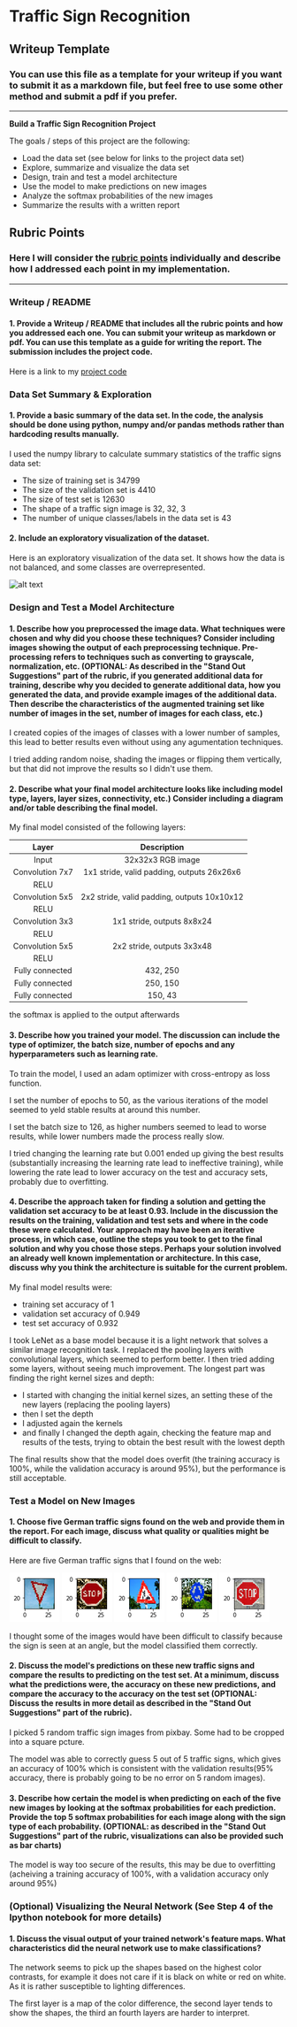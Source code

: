 # **Traffic Sign Recognition** 

## Writeup Template

### You can use this file as a template for your writeup if you want to submit it as a markdown file, but feel free to use some other method and submit a pdf if you prefer.

---

**Build a Traffic Sign Recognition Project**

The goals / steps of this project are the following:
* Load the data set (see below for links to the project data set)
* Explore, summarize and visualize the data set
* Design, train and test a model architecture
* Use the model to make predictions on new images
* Analyze the softmax probabilities of the new images
* Summarize the results with a written report


[//]: # (Image References)

[image1]: ./images/visualization.jpg "Visualization"
[image2]: ./examples/grayscale.jpg "Grayscaling"
[image3]: ./examples/random_noise.jpg "Random Noise"
       
[image4]: ./images/extra/resized_right_of.png "Traffic Sign 1"
[image5]: ./images/extra/resized_stop1.png "Traffic Sign 2"
[image6]: ./images/extra/resized_work.png "Traffic Sign 3"
[image7]: ./images/extra/resized_roundabout.png "Traffic Sign 4"
[image8]: ./images/extra/resized_stop2.png "Traffic Sign 5"

## Rubric Points
### Here I will consider the [rubric points](https://review.udacity.com/#!/rubrics/481/view) individually and describe how I addressed each point in my implementation.  


---
### Writeup / README

#### 1. Provide a Writeup / README that includes all the rubric points and how you addressed each one. You can submit your writeup as markdown or pdf. You can use this template as a guide for writing the report. The submission includes the project code.

Here is a link to my [project code](https://github.com/gaber-/CarND-Traffic-Sign-Classifier-Project/blob/master/Traffic_Sign_Classifier.ipynb)

### Data Set Summary & Exploration

#### 1. Provide a basic summary of the data set. In the code, the analysis should be done using python, numpy and/or pandas methods rather than hardcoding results manually.

I used the numpy library to calculate summary statistics of the traffic
signs data set:

* The size of training set is 34799
* The size of the validation set is 4410
* The size of test set is 12630
* The shape of a traffic sign image is 32, 32, 3
* The number of unique classes/labels in the data set is 43

#### 2. Include an exploratory visualization of the dataset.

Here is an exploratory visualization of the data set. It shows how the data is not balanced, and some classes are overrepresented.

![alt text][image1]

### Design and Test a Model Architecture

#### 1. Describe how you preprocessed the image data. What techniques were chosen and why did you choose these techniques? Consider including images showing the output of each preprocessing technique. Pre-processing refers to techniques such as converting to grayscale, normalization, etc. (OPTIONAL: As described in the "Stand Out Suggestions" part of the rubric, if you generated additional data for training, describe why you decided to generate additional data, how you generated the data, and provide example images of the additional data. Then describe the characteristics of the augmented training set like number of images in the set, number of images for each class, etc.)

I created copies of the images of classes with a lower number of samples, this lead to better results even without using any agumentation techniques.

I tried adding random noise, shading the images or flipping them vertically, but that did not improve the results so I didn't use them.

#### 2. Describe what your final model architecture looks like including model type, layers, layer sizes, connectivity, etc.) Consider including a diagram and/or table describing the final model.

My final model consisted of the following layers:

| Layer         		|     Description	        					| 
|:---------------------:|:---------------------------------------------:| 
| Input         		| 32x32x3 RGB image   							| 
| Convolution 7x7     	| 1x1 stride, valid padding, outputs 26x26x6 	|
| RELU					|												|
| Convolution 5x5     	| 2x2 stride, valid padding, outputs 10x10x12 	|
| RELU					|												|
| Convolution 3x3     	| 1x1 stride,  outputs 8x8x24 			    	|
| RELU					|												|
| Convolution 5x5     	| 2x2 stride,  outputs 3x3x48   				|
| RELU					|												|
| Fully connected		| 432, 250   									|
| Fully connected		| 250, 150    									|
| Fully connected		| 150, 43      									|
 
the softmax is applied to the output afterwards


#### 3. Describe how you trained your model. The discussion can include the type of optimizer, the batch size, number of epochs and any hyperparameters such as learning rate.

To train the model, I used an adam optimizer with cross-entropy as loss function.

I set the number of epochs to 50, as the various iterations of the model seemed to yeld stable results at around this number.

I set the batch size to 126, as higher numbers seemed to lead to worse results, while lower numbers made the process really slow.

I tried changing the learning rate but 0.001 ended up giving the best results (substantially increasing the learning rate lead to ineffective training),
while lowering the rate lead to lower accuracy on the test and accuracy sets, probably due to overfitting.

#### 4. Describe the approach taken for finding a solution and getting the validation set accuracy to be at least 0.93. Include in the discussion the results on the training, validation and test sets and where in the code these were calculated. Your approach may have been an iterative process, in which case, outline the steps you took to get to the final solution and why you chose those steps. Perhaps your solution involved an already well known implementation or architecture. In this case, discuss why you think the architecture is suitable for the current problem.

My final model results were:
* training set accuracy of 1
* validation set accuracy of 0.949
* test set accuracy of 0.932

I took LeNet as a base model because it is a light network that solves a similar image recognition task.
I replaced the pooling layers with convolutional layers, which seemed to perform better.
I then tried adding some layers, without seeing much improvement.
The longest part was finding the right kernel sizes and depth:

* I started with changing the initial kernel sizes, an setting these of the new layers (replacing the pooling layers)
* then I set the depth
* I adjusted again the kernels
* and finally I changed the depth again, checking the feature map and results of the tests, trying to obtain the best result with the lowest depth

The final results show that the model does overfit (the training accuracy is 100%, while the validation accuracy is around 95%), but the performance is still acceptable.

### Test a Model on New Images

#### 1. Choose five German traffic signs found on the web and provide them in the report. For each image, discuss what quality or qualities might be difficult to classify.

Here are five German traffic signs that I found on the web:

![alt text][image4] ![alt text][image5] ![alt text][image6] 
![alt text][image7] ![alt text][image8]

I thought some of the images would have been difficult to classify because the sign is seen at an angle, but the model classified them correctly.

#### 2. Discuss the model's predictions on these new traffic signs and compare the results to predicting on the test set. At a minimum, discuss what the predictions were, the accuracy on these new predictions, and compare the accuracy to the accuracy on the test set (OPTIONAL: Discuss the results in more detail as described in the "Stand Out Suggestions" part of the rubric).

I picked 5 random traffic sign images from pixbay. Some had to be cropped into a square pcture.

The model was able to correctly guess 5 out of 5 traffic signs, which gives an accuracy of 100% which is consistent with the validation results(95% accuracy,
there is probably going to be no error on 5 random images).

#### 3. Describe how certain the model is when predicting on each of the five new images by looking at the softmax probabilities for each prediction. Provide the top 5 softmax probabilities for each image along with the sign type of each probability. (OPTIONAL: as described in the "Stand Out Suggestions" part of the rubric, visualizations can also be provided such as bar charts)

The model is way too secure of the results, this may be due to overfitting (acheiving a training accuracy of 100%, with a validation accuracy only around 95%)

### (Optional) Visualizing the Neural Network (See Step 4 of the Ipython notebook for more details)
#### 1. Discuss the visual output of your trained network's feature maps. What characteristics did the neural network use to make classifications?

The network seems to pick up the shapes based on the highest color contrasts, for example it does not care if it is black on white or red on white.
As it is rather susceptible to lighting differences.

The first layer is a map of the color difference, the second layer tends to show the shapes, the third an fourth layers are harder to interpret.
